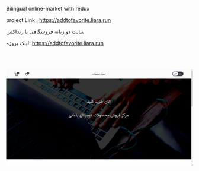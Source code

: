 
Bilingual online-market with redux

project Link : https://addtofavorite.liara.run

سایت دو زبانه فروشگاهی با ریداکس

لینک پروژه: https://addtofavorite.liara.run

<br>
<br/>

![alt text](https://github.com/mohammadbaghani/Addtofavorite-Redux/blob/master/Screenshot_2025_01_20-3.png)

